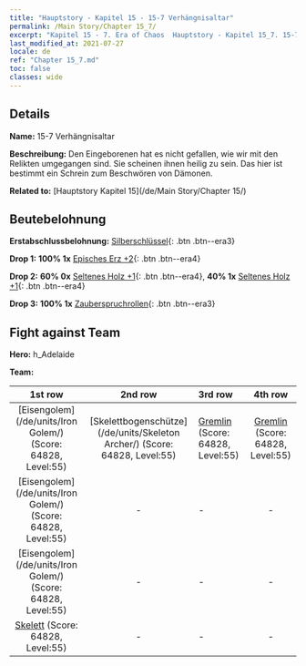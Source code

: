 ```yaml
---
title: "Hauptstory - Kapitel 15 - 15-7 Verhängnisaltar"
permalink: /Main Story/Chapter 15_7/
excerpt: "Kapitel 15 - 7. Era of Chaos  Hauptstory - Kapitel 15_7. 15-7 Verhängnisaltar"
last_modified_at: 2021-07-27
locale: de
ref: "Chapter 15_7.md"
toc: false
classes: wide
---
```


## Details

 **Name:** 15-7 Verhängnisaltar

 **Beschreibung:** Den Eingeborenen hat es nicht gefallen, wie wir mit den Relikten umgegangen sind. Sie scheinen ihnen heilig zu sein. Das hier ist bestimmt ein Schrein zum Beschwören von Dämonen.

 **Related to:** [Hauptstory Kapitel 15](/de/Main Story/Chapter 15/)

## Beutebelohnung

 **Erstabschlussbelohnung:** [Silberschlüssel](/ItemsDE/con_693/){: .btn .btn--era3}

 **Drop 1:** **100% 1x** [Episches Erz +2](/ItemsDE/mat_47/){: .btn .btn--era4}

 **Drop 2:** **60% 0x** [Seltenes Holz +1](/ItemsDE/mat_41/){: .btn .btn--era4}, **40% 1x** [Seltenes Holz +1](/ItemsDE/mat_41/){: .btn .btn--era4}

 **Drop 3:** **100% 1x** [Zauberspruchrollen](/ItemsDE/con_694/){: .btn .btn--era3}


## Fight against Team
 **Hero:** h_Adelaide

 **Team:**


  | 1st row | 2nd row | 3rd row | 4th row |
  |:----:|:----:|:----|:----:|
  | [Eisengolem](/de/units/Iron Golem/) (Score: 64828, Level:55)  | [Skelettbogenschütze](/de/units/Skeleton Archer/) (Score: 64828, Level:55)  | [Gremlin](/de/units/Gremlin/) (Score: 64828, Level:55)  | [Gremlin](/de/units/Gremlin/) (Score: 64828, Level:55)  |
  | [Eisengolem](/de/units/Iron Golem/) (Score: 64828, Level:55)  | - | - | - |
  | [Eisengolem](/de/units/Iron Golem/) (Score: 64828, Level:55)  | - | - | - |
  | [Skelett](/de/units/Skeleton/) (Score: 64828, Level:55)  | - | - | - |


